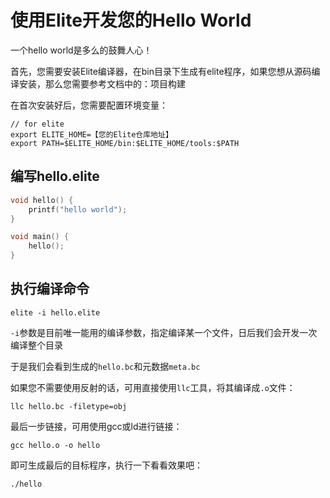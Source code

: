使用Elite开发您的Hello World
===========================

一个hello world是多么的鼓舞人心！

首先，您需要安装Elite编译器，在bin目录下生成有elite程序，如果您想从源码编译安装，那么您需要参考文档中的：项目构建

在首次安装好后，您需要配置环境变量：

	// for elite
	export ELITE_HOME=【您的Elite仓库地址】
	export PATH=$ELITE_HOME/bin:$ELITE_HOME/tools:$PATH


## 编写hello.elite

~~~cpp
void hello() {
	printf("hello world");
}

void main() {
	hello();
}
~~~

## 执行编译命令

	elite -i hello.elite


`-i`参数是目前唯一能用的编译参数，指定编译某一个文件，日后我们会开发一次编译整个目录

于是我们会看到生成的`hello.bc`和元数据`meta.bc`

如果您不需要使用反射的话，可用直接使用`llc`工具，将其编译成`.o`文件：

	llc hello.bc -filetype=obj

最后一步链接，可用使用gcc或ld进行链接：

	gcc hello.o -o hello


即可生成最后的目标程序，执行一下看看效果吧：

	./hello
